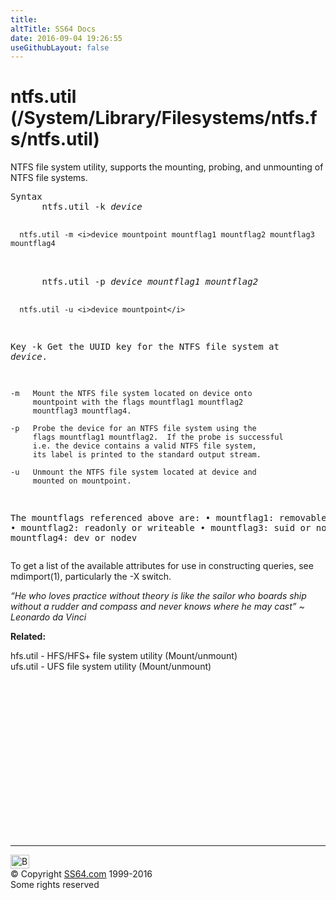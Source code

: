```yaml
---
title:
altTitle: SS64 Docs
date: 2016-09-04 19:26:55
useGithubLayout: false
---
```

<!-- #BeginLibraryItem "/Library/head_osx.lbi" --><!-- #EndLibraryItem --><h1>ntfs.util (/System/Library/Filesystems/ntfs.fs/ntfs.util)</h1> 
<p>NTFS file system utility, supports the mounting, probing, and unmounting of
NTFS file systems.</p>
<pre>Syntax
      ntfs.util -k <i>device</i>

      ntfs.util -m <i>device mountpoint mountflag1 mountflag2 mountflag3 mountflag4
</i>
      ntfs.util -p <i>device mountflag1 mountflag2</i>

      ntfs.util -u <i>device mountpoint</i>

Key
    -k   Get the UUID key for the NTFS file system at <i>device</i>.

    -m   Mount the NTFS file system located on device onto
         mountpoint with the flags mountflag1 mountflag2
         mountflag3 mountflag4.

    -p   Probe the device for an NTFS file system using the
         flags mountflag1 mountflag2.  If the probe is successful
         i.e. the device contains a valid NTFS file system,
         its label is printed to the standard output stream.

    -u   Unmount the NTFS file system located at device and
         mounted on mountpoint.

The mountflags referenced above are:
    •   mountflag1: removable or fixed
    •   mountflag2: readonly or writeable
    •   mountflag3: suid or nosuid
    •   mountflag4: dev or nodev</pre>
<p>
To get a list of the available attributes for use in constructing
queries, see mdimport(1), particularly the -X switch.</p>
<p class="quote"><i>“He who loves practice without theory is like the sailor who boards ship without a rudder and compass and never knows where he may cast” ~ Leonardo da Vinci</i></p>
<p><b>Related:</b></p>
<p>

hfs.util - HFS/HFS+ file system utility (Mount/unmount)<br>
ufs.util - UFS file system utility (Mount/unmount)</p><!-- #BeginLibraryItem "/Library/foot_osx.lbi" --><p>
<!-- OSX300 -->
<ins class="adsbygoogle" style="display:inline-block;width:300px;height:250px" data-ad-client="ca-pub-6140977852749469" data-ad-slot="1823340303"></ins>
<script>
(adsbygoogle = window.adsbygoogle || []).push({});
</script></p>
<hr>
<div id="bl" class="footer"><a href="ntfs-util.html#"><img src="../images/top.png" width="30" height="22" alt="Back to the Top"></a></div>
<div id="br" class="footer, tagline">© Copyright <a href="../index.html">SS64.com</a> 1999-2016<br>
Some rights reserved</div><!-- #EndLibraryItem -->
